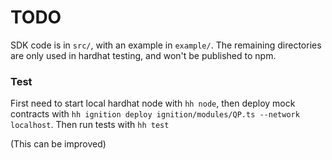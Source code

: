 # TODO

SDK code is in `src/`, with an example in `example/`. The remaining directories are only used in hardhat testing, and won't be published to npm.

### Test
First need to start local hardhat node with `hh node`, then deploy mock contracts with `hh ignition deploy ignition/modules/QP.ts --network localhost`. Then run tests with `hh test`

(This can be improved)